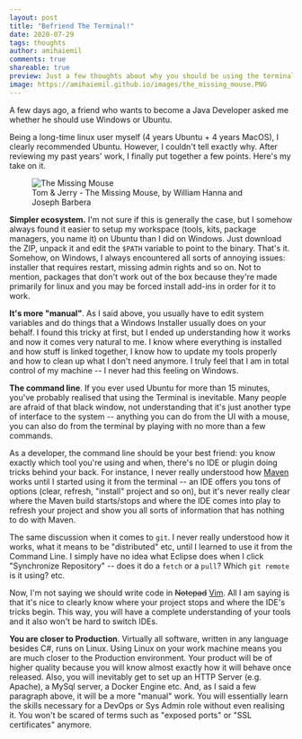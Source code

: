 ```yaml
---
layout: post
title: "Befriend The Terminal!"
date: 2020-07-29
tags: thoughts
author: amihaiemil
comments: true
shareable: true
preview: Just a few thoughts about why you should be using the terminal more often.
image: https://amihaiemil.github.io/images/the_missing_mouse.PNG
---
```


A few days ago, a friend who wants to become a Java Developer asked me whether he should
use Windows or Ubuntu.

Being a long-time linux user myself (4 years Ubuntu + 4 years MacOS), I clearly
recommended Ubuntu. However, I couldn't tell exactly why. After reviewing
my past years' work, I finally put together a few points. Here's my take on it.

<figure class="articleimg">
 <img src="{{page.image}}" alt="The Missing Mouse">
 <figcaption>
 Tom & Jerry - The Missing Mouse, by  William Hanna and Joseph Barbera
 </figcaption>
</figure>

**Simpler ecosystem.** I'm not sure if this is generally the case, but I somehow always
found it easier to setup my workspace (tools, kits, package managers, you name it) on
Ubuntu than I did on Windows. Just download the ZIP, unpack it and edit the ``$PATH``
variable to point to the binary. That's it. Somehow, on Windows, I always encountered
all sorts of annoying issues: installer that requires restart, missing admin rights and so on.
Not to mention, packages that don't work out of the box because they're made primarily for linux and
you may be forced install add-ins in order for it to work.

**It's more "manual"**. As I said above, you usually have to edit system variables and do things that a Windows Installer usually does on your behalf. I found this tricky at first, but I ended up understanding how it works and now it comes very natural to me. I know where everything is installed and how stuff is linked together, I know how to update my tools properly and how to clean up what I don't need anymore. I truly feel that I am in total control of my machine -- I never had this feeling on Windows.

**The command line**. If you ever used Ubuntu for more than 15 minutes, you've probably realised that using the Terminal is inevitable. Many people are afraid of that black window, not understanding that it's just another type of interface to the system -- anything you can do from the UI with a mouse, you can also do from the terminal by playing with no more than a few commands.

As a developer, the command line should be your best friend: you know exactly which tool you're using and when, there's no IDE or plugin doing tricks behind your back. For instance, I never really understood how [Maven](https://maven.apache.org/) works until I started using it from the terminal -- an IDE offers you tons of options (clear, refresh, "install" project and so on), but it's never really clear where the Maven build starts/stops and where the IDE comes into play to refresh your project and show you all sorts of information that has nothing to do with Maven.

The same discussion when it comes to ``git``. I never really understood how it works, what it means to be "distributed" etc, until I learned to use it from the Command Line. I simply have no idea what Eclipse does when I click "Synchronize Repository" -- does it do a ``fetch`` or a ``pull``? Which ``git remote`` is it using? etc.

Now, I'm not saying we should write code in <strike>Notepad</strike> [Vim](https://www.vim.org/). All I am saying is that it's nice to clearly know where your project stops and where the IDE's tricks begin. This way, you will have a complete understanding of your tools and it also won't be hard to switch IDEs.

**You are closer to Production**. Virtually all software, written in any language besides C#, runs on Linux. Using Linux on your work machine means you are much closer to the Production environment. Your product will be of higher quality because you will know almost exactly how it will behave once released. Also, you will inevitably get to set up an HTTP Server (e.g. Apache), a MySql server, a Docker Engine etc. And, as I said a few paragraph above, it will be a more "manual" work. You will essentially learn the skills necessary for a DevOps or Sys Admin role without even realising it. You won't be scared of terms such as "exposed ports" or "SSL certificates" anymore.
